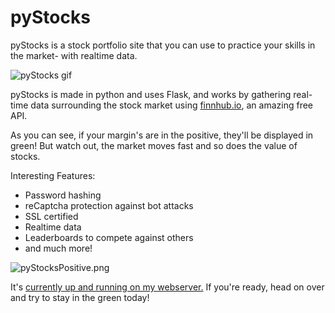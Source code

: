 # pyStocks

pyStocks is a stock portfolio site that you can use to practice your skills in the market- with realtime data.

![pyStocks gif](https://trentstauffer.ca/img/pyGithub.gif)

pyStocks is made in python and uses Flask, and works by gathering real-time data surrounding the stock market 
using [finnhub.io](https://finnhub.io/), an amazing free API.

As you can see, if your margin's are in the positive, they'll be displayed in green!
But watch out, the market moves fast and so does the value of stocks.

Interesting Features:
- Password hashing
- reCaptcha protection against bot attacks
- SSL certified 
- Realtime data
- Leaderboards to compete against others
- and much more!

![pyStocksPositive.png](https://trentstauffer.ca/img/pyStocksPositive.png)

It's [currently up and running on my webserver.](https://trentstauffer.ca/pyStocks) If you're ready, head on over and try to stay in the green today!
